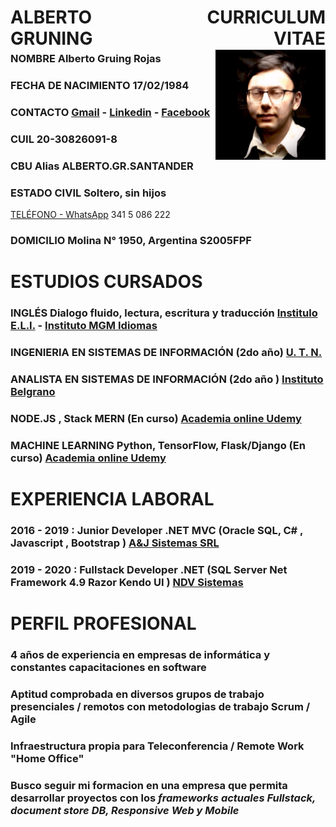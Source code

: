
<h1 style="padding-bottom: 50px">
    <div style="float: left;width: 50%;"> ALBERTO GRUNING</div>
    <div style="float: left;width: 50%;" align=right>CURRICULUM VITAE</div>
</h1>  

 <img src="https://github.com/Gruning/Public-Media/raw/master/foto_personal.jpg" width=35% align=right>

### NOMBRE Alberto Gruing Rojas  
### FECHA DE NACIMIENTO 17/02/1984  
### CONTACTO <A HREF="mailto:gruning.zen@gmail.com">Gmail</A> - [Linkedin](https://www.linkedin.com/in/alberto-gruning-rojas-74897a8b) - [Facebook](http://facebook.com/gruningzen)  
### CUIL 20-30826091-8   
### CBU Alias ALBERTO.GR.SANTANDER <div hidden> 0720118588000038907290 </div> 
### ESTADO CIVIL Soltero, sin hijos  
<a href="tel:+543415086222">TELÉFONO - </a> 
[WhatsApp](https://wa.me/5493415086222?text=Nos%20comunicamos%20por%20la%20propuesta%20laboral) 341 5 086 222  
### DOMICILIO Molina N° 1950, Argentina S2005FPF
[](<iframe src="https://maps.google.com/maps?q=molina%201950%20rosario%20santa%20fe>)

# ESTUDIOS CURSADOS 

### INGLÉS Dialogo fluido, lectura, escritura y traducción [Institulo E.L.I.](https://www.eli.edu) - [Instituto MGM Idiomas](http://mgmidiomas.com/)  
### INGENIERIA EN SISTEMAS DE INFORMACIÓN (2do año)  [U. T. N.](https://www.frro.utn.edu.ar)   
### ANALISTA EN SISTEMAS DE INFORMACIÓN  (2do año ) [Instituto Belgrano](www.complejobelgrano.edu.ar)  
### NODE.JS , Stack MERN (En curso) [Academia online Udemy](https://www.udemy.com)    
### MACHINE LEARNING Python, TensorFlow, Flask/Django (En curso) [Academia online Udemy](https://www.udemy.com)

# EXPERIENCIA   LABORAL 

### 2016 - 2019 : Junior Developer .NET MVC (Oracle SQL, C# , Javascript , Bootstrap ) [A&J Sistemas SRL](https://www.ayjsistemas.com) 

### 2019 - 2020 : Fullstack Developer .NET (SQL Server Net Framework 4.9 Razor Kendo UI )  [NDV Sistemas](www.ndvsistemas.com)
 
# PERFIL PROFESIONAL 

### 4 años de experiencia en empresas de informática y constantes capacitaciones en software

### Aptitud comprobada en diversos grupos de trabajo presenciales / remotos con metodologias de trabajo Scrum / Agile

### Infraestructura propia para Teleconferencia / Remote Work "Home Office"

### Busco seguir mi formacion en una empresa que permita desarrollar proyectos con los _frameworks actuales Fullstack, document store DB,  Responsive Web y Mobile_ 

